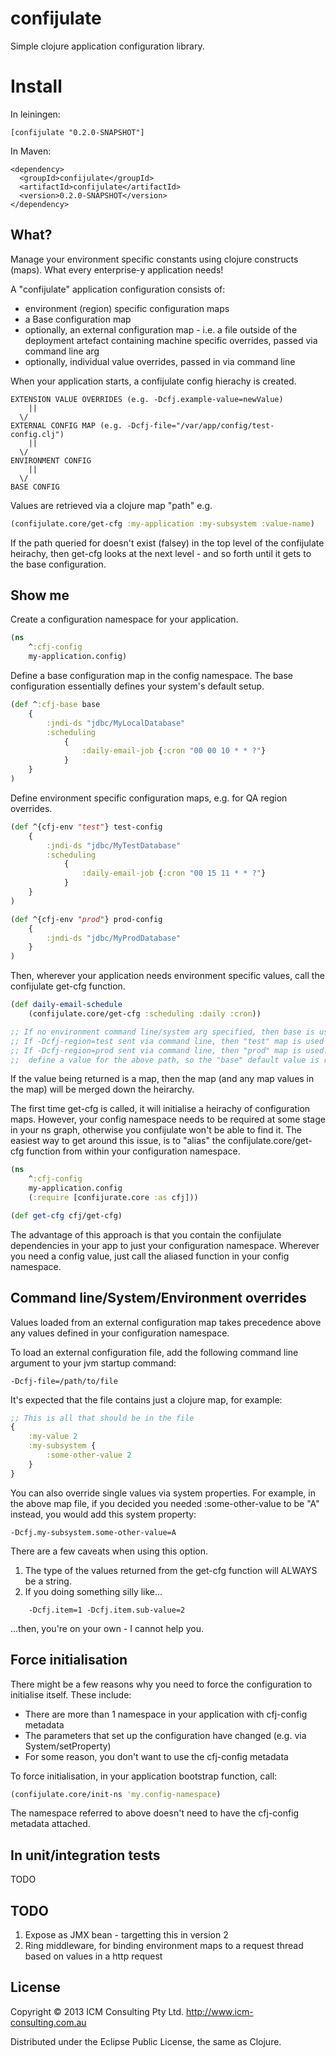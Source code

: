 # confijulate

Simple clojure application configuration library.

# Install
In leiningen:

```
[confijulate "0.2.0-SNAPSHOT"]
```

In Maven:

```
<dependency>
  <groupId>confijulate</groupId>
  <artifactId>confijulate</artifactId>
  <version>0.2.0-SNAPSHOT</version>
</dependency>
```

## What?

Manage your environment specific constants using clojure constructs (maps). What every enterprise-y application needs!

A "confijulate" application configuration consists of:

- environment (region) specific configuration maps
- a Base configuration map
- optionally, an external configuration map - i.e. a file outside of the deployment artefact containing machine specific overrides, passed via command line arg
- optionally, individual value overrides, passed in via command line

When your application starts, a confijulate config hierachy is created.

```
EXTENSION VALUE OVERRIDES (e.g. -Dcfj.example-value=newValue)
	||
  \/
EXTERNAL CONFIG MAP (e.g. -Dcfj-file="/var/app/config/test-config.clj")
	||
  \/
ENVIRONMENT CONFIG
	||
  \/
BASE CONFIG
```

Values are retrieved via a clojure map "path" e.g.
```clojure
(confijulate.core/get-cfg :my-application :my-subsystem :value-name)
```

If the path queried for doesn't exist (falsey) in the top level of the confijulate heirachy, then get-cfg looks at the next level - and so forth until it gets to the base configuration.


## Show me

Create a configuration namespace for your application.
```clojure
(ns
	^:cfj-config
	my-application.config)
```

Define a base configuration map in the config namespace. The base configuration essentially defines your system's default setup.

```clojure
(def ^:cfj-base base
	{
		:jndi-ds "jdbc/MyLocalDatabase"
	 	:scheduling
			{
				:daily-email-job {:cron "00 00 10 * * ?"}
			}
	}
)
```

Define environment specific configuration maps, e.g. for QA region overrides.

```clojure
(def ^{cfj-env "test"} test-config
	{
		:jndi-ds "jdbc/MyTestDatabase"
	 	:scheduling
			{
				:daily-email-job {:cron "00 15 11 * * ?"}
			}
	}
)

(def ^{cfj-env "prod"} prod-config
	{
		:jndi-ds "jdbc/MyProdDatabase"
	}
)
```

Then, wherever your application needs environment specific values, call the confijulate get-cfg function.

```clojure
(def daily-email-schedule
	(confijulate.core/get-cfg :scheduling :daily :cron))

;; If no environment command line/system arg specified, then base is used => "00 00 10 * * ?"
;; If -Dcfj-region=test sent via command line, then "test" map is used => "00 15 11 * * ?"
;; If -Dcfj-region=prod sent via command line, then "prod" map is used. But prod does not
;; 	define a value for the above path, so the "base" default value is returned => "00 00 10 * * ?"
```

If the value being returned is a map, then the map (and any map values in the map) will be merged down the heirarchy.


The first time get-cfg is called, it will initialise a heirachy of configuration maps. However, your config namespace needs to be required at some stage in your ns graph, otherwise you confijulate won't be able to find it.
The easiest way to get around this issue, is to "alias" the confijulate.core/get-cfg function from within your configuration namespace.

```clojure
(ns
	^:cfj-config
	my-application.config
	(:require [confijurate.core :as cfj]))

(def get-cfg cfj/get-cfg)
```

The advantage of this approach is that you contain the confijulate dependencies in your app to just your configuration namespace.
Wherever you need a config value, just call the aliased function in your config namespace.


## Command line/System/Environment overrides
Values loaded from an external configuration map takes precedence above any values defined in your configuration
namespace.

To load an external configuration file, add the following command line argument to your jvm startup command:

```
-Dcfj-file=/path/to/file
```

It's expected that the file contains just a clojure map, for example:
```clojure
;; This is all that should be in the file
{
	:my-value 2
	:my-subsystem {
		:some-other-value 2
	}
}
```

You can also override single values via system properties. For example, in the above map file, if you decided you needed
:some-other-value to be "A" instead, you would add this system property:

```
-Dcfj.my-subsystem.some-other-value=A
```

There are a few caveats when using this option.
1. The type of the values returned from the get-cfg function will ALWAYS be a string.
2. If you doing something silly like...
```
	-Dcfj.item=1 -Dcfj.item.sub-value=2
```
...then, you're on your own - I cannot help you.

## Force initialisation

There might be a few reasons why you need to force the configuration to initialise itself. These include:

- There are more than 1 namespace in your application with cfj-config metadata
- The parameters that set up the configuration have changed (e.g. via System/setProperty)
- For some reason, you don't want to use the cfj-config metadata

To force initialisation, in your application bootstrap function, call:

```clojure
(confijulate.core/init-ns 'my.config-namespace)
```

The namespace referred to above doesn't need to have the cfj-config metadata attached.


## In unit/integration tests
TODO


## TODO

1. Expose as JMX bean - targetting this in version 2
2. Ring middleware, for binding environment maps to a request thread based on values in a http request


## License

Copyright © 2013 ICM Consulting Pty Ltd. http://www.icm-consulting.com.au

Distributed under the Eclipse Public License, the same as Clojure.
